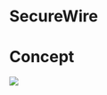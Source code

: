 # SecureWire

# Concept
<img src="https://cdn.discordapp.com/attachments/1006252044526567458/1170090956461179023/SecureWire.png?ex=6557c71f&is=6545521f&hm=cc1e13b785d9898726dcab144051d0f089aa2fdd676d0916bb3594e0bd848176&"/>
